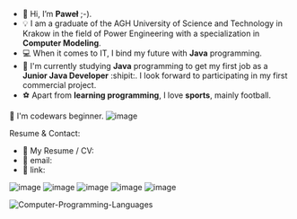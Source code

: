 - 👋 Hi, I’m **Paweł** ;-).
- :bulb: I am a graduate of the AGH University of Science and Technology in Krakow in the field of Power Engineering with a specialization in **Computer Modeling**.
- :computer: When it comes to IT, I bind my future with ****Java**** programming.
- 🌱 I'm currently studying **Java** programming to get my first job as a **Junior Java Developer** :shipit:. I look forward to participating in my first commercial project.
- :soccer: Apart from **learning programming**, I love **sports**, mainly football.




:beginner: I'm codewars beginner.
![image](https://www.codewars.com/users/pawel778899/badges/large)

Resume & Contact:

- :paperclip: My Resume / CV:
- :email: email: 
- :link: link: 

![image](https://user-images.githubusercontent.com/106928352/189040607-1f209a83-8369-4d50-8071-fa5e09cd57b4.png)
![image](https://user-images.githubusercontent.com/106928352/189040649-c7e0d214-19f4-47d0-be40-cd4d389d245c.png)
![image](https://user-images.githubusercontent.com/106928352/189040667-ac5524e6-3e13-4771-9212-aed7c9ae2180.png)
![image](https://user-images.githubusercontent.com/106928352/189040677-8a396b58-2081-47c6-b8d8-4cf80949d658.png)
![image](https://user-images.githubusercontent.com/106928352/189040685-919f00bb-9da1-4f58-a040-aa8ed5aafdca.png)





![Computer-Programming-Languages](https://user-images.githubusercontent.com/106928352/189601513-d695504d-6307-4266-8099-f20b2423d6d3.jpg)


<!---- 📫 How to reach me:.

<!---
pawel778899/pawel778899 is a ✨ special ✨ repository because its `README.md` (this file) appears on your GitHub profile.
You can click the Preview link to take a look at your changes.
--->
